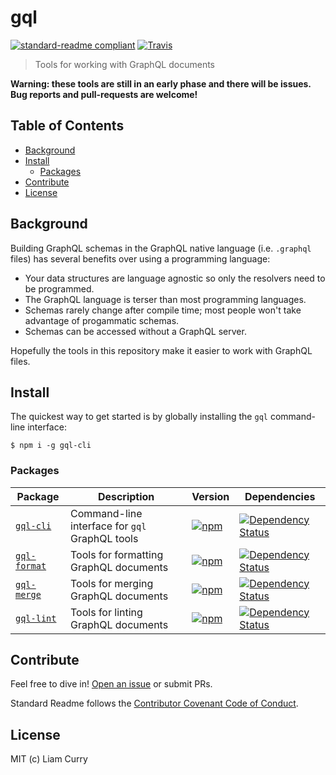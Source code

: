# gql

[![standard-readme compliant](https://img.shields.io/badge/standard--readme-OK-green.svg?style=flat-square)](https://github.com/RichardLitt/standard-readme)
[![Travis](https://img.shields.io/travis/liamcurry/gql.svg?style=flat-square)]()

> Tools for working with GraphQL documents

**Warning: these tools are still in an early phase and there will be issues. Bug reports and pull-requests are welcome!**

## Table of Contents

- [Background](#background)
- [Install](#getting-started)
    - [Packages](#packages)
- [Contribute](#contribute)
- [License](#license)

## Background

Building GraphQL schemas in the GraphQL native language (i.e. `.graphql` files)
has several benefits over using a programming language:

- Your data structures are language agnostic so only the resolvers need to be
programmed.
- The GraphQL language is terser than most programming languages.
- Schemas rarely change after compile time; most people won't take advantage
of progammatic schemas.
- Schemas can be accessed without a GraphQL server.

Hopefully the tools in this repository make it easier to work with GraphQL files.

## Install

The quickest way to get started is by globally installing the `gql` command-line interface:

```
$ npm i -g gql-cli
```

### Packages

Package | Description | Version | Dependencies
------- | ----------- | ------- | ------------
[`gql-cli`](https://www.npmjs.com/package/gql-cli) | Command-line interface for `gql` GraphQL tools | [![npm](https://img.shields.io/npm/v/gql-cli.svg?style=flat-square)](https://www.npmjs.com/package/gql-cli) |[![Dependency Status](https://david-dm.org/liamcurry/gql.svg?path=packages/gql-cli)](https://david-dm.org/liamcurry/gql?path=packages/gql-cli)
[`gql-format`](https://www.npmjs.com/package/gql-format) | Tools for formatting GraphQL documents | [![npm](https://img.shields.io/npm/v/gql-format.svg?style=flat-square)](https://www.npmjs.com/package/gql-format) |[![Dependency Status](https://david-dm.org/liamcurry/gql.svg?path=packages/gql-format)](https://david-dm.org/liamcurry/gql?path=packages/gql-format)
[`gql-merge`](https://www.npmjs.com/package/gql-merge) | Tools for merging GraphQL documents | [![npm](https://img.shields.io/npm/v/gql-merge.svg?style=flat-square)](https://www.npmjs.com/package/gql-merge) |[![Dependency Status](https://david-dm.org/liamcurry/gql.svg?path=packages/gql-merge)](https://david-dm.org/liamcurry/gql?path=packages/gql-merge)
[`gql-lint`](https://www.npmjs.com/package/gql-lint) | Tools for linting GraphQL documents | [![npm](https://img.shields.io/npm/v/gql-lint.svg?style=flat-square)](https://www.npmjs.com/package/gql-lint) |[![Dependency Status](https://david-dm.org/liamcurry/gql.svg?path=packages/gql-lint)](https://david-dm.org/liamcurry/gql?path=packages/gql-lint)

## Contribute

Feel free to dive in! [Open an issue](/liamcurry/gql/issues/new) or submit PRs.

Standard Readme follows the [Contributor Covenant Code of Conduct](http://contributor-covenant.org/version/1/3/0/).

## License

MIT (c) Liam Curry
